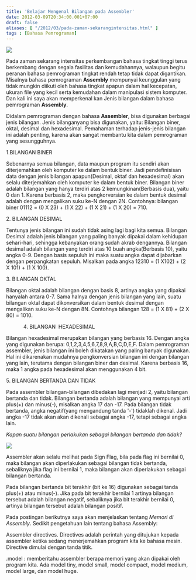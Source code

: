 ```yaml
---
title: 'Belajar Mengenal Bilangan pada Assembler'
date: 2012-03-09T20:34:00.001+07:00
draft: false
aliases: [ "/2012/03/pada-zaman-sekarangintensitas.html" ]
tags : [Bahasa Pemrograman]
---
```


  

[![](http://3.bp.blogspot.com/-BIntHCe9-QU/T1oGgpACT_I/AAAAAAAAACI/CtEQer4nsi0/s200/asemmbly.bmp)](http://3.bp.blogspot.com/-BIntHCe9-QU/T1oGgpACT_I/AAAAAAAAACI/CtEQer4nsi0/s1600/asemmbly.bmp)

Pada zaman sekarang intensitas perkembangan bahasa tingkat tinggi terus berkembang dengan segala fasilitas dan kemudahannya, walaupun begitu peranan bahasa pemrograman tingkat rendah tetap tidak dapat digantikan. Misalnya bahasa pemrograman **Assembly** mempunyai keunggulan yang tidak mungkin diikuti oleh bahasa tingkat apapun dalam hal kecepatan, ukuran file yang kecil serta kemudahan dalam manipulasi sistem komputer. Dan kali ini saya akan memperkenal kan Jenis bilangan dalam bahasa pemrograman **Assembly**.  
  

Didalam pemrograman dengan bahasa **Assembler**, bisa digunakan berbagai jenis bilangan. Jenis bilanganyang bisa digunakan, yaitu: Bilangan biner, oktal, desimal dan hexadesimal. Pemahaman terhadap jenis-jenis bilangan ini adalah penting, karena akan sangat membantu kita dalam pemrograman yang sesungguhnya.

  

1.BILANGAN BINER

Sebenarnya semua bilangan, data maupun program itu sendiri akan diterjemahkan oleh komputer ke dalam bentuk biner. Jadi pendefinisisan data dengan jenis bilangan apapun(Desimal, oktaf dan hexadesimal) akan selalu diterjemahkan oleh komputer ke dalam bentuk biner. Bilangan biner adalah bilangan yang hanya terdiri atas 2 kemungkinan(Berbasis dua), yaitu 0 dan 1. Karena berbasis 2, maka pengkorversian ke dalam bentuk desimal adalah dengan mengalikan suku ke-N dengan 2N. Contohnya: bilangan biner 01112 = (0 X 23) + (1 X 22) + (1 X 21) + (1 X 20) = 710.  
  

2\. BILANGAN DESIMAL

Tentunya jenis bilangan ini sudah tidak asing lagi bagi kita semua. Bilangan Desimal adalah jenis bilangan yang paling banyak dipakai dalam kehidupan sehari-hari, sehingga kebanyakan orang sudah akrab dengannya. Bilangan desimal adalah bilangan yang terdiri atas 10 buah angka(Berbasis 10), yaitu angka 0-9. Dengan basis sepuluh ini maka suatu angka dapat dijabarkan dengan perpangkatan sepuluh. Misalkan pada angka 12310 = (1 X102) + (2 X 101) + (1 X 100).  
  

3\. BILANGAN OKTAL

Bilangan oktal adalah bilangan dengan basis 8, artinya angka yang dipakai hanyalah antara 0-7. Sama halnya dengan jenis bilangan yang lain, suatu bilangan oktal dapat dikonversikan dalam bentuk desimal dengan mengalikan suku ke-N dengan 8N. Contohnya bilangan 128 = (1 X 81) + (2 X 80) = 1010.  
  

            4. BILANGAN  HEXADESIMAL

Bilangan hexadesimal merupakan bilangan yang berbasis 16. Dengan angka yang digunakan berupa: 0,1,2,3,4,5,6,7,8,9,A,B,C,D,E,F. Dalam pemrograman assembler, jenis bilangan ini boleh dikatakan yang paling banyak digunakan. Hal ini dikarenakan mudahnya pengkonversian bilangan ini dengan bilangan yang lain, terutama dengan bilangan biner dan desimal. Karena berbasis 16, maka 1 angka pada hexadesimal akan menggunakan 4 bit.  
  

5\. BILANGAN BERTANDA DAN TIDAK

Pada assembler bilangan-bilangan dibedakan lagi menjadi 2, yaitu bilangan bertanda dan tidak. Bilangan bertanda adalah bilangan yang mempunyai arti plus(+) dan minus(-), misalkan angka 17 dan -17. Pada bilangan tidak bertanda, angka negatif(yang mengandung tanda '-') tidaklah dikenal. Jadi angka -17 tidak akan akan dikenali sebagai angka -17, tetapi sebagai angka lain.

  

_Kapan suatu bilangan perlakukan sebagai bilangan bertanda dan tidak?_

  

[![](http://2.bp.blogspot.com/-EbGzkkhLYlM/T1oEGiB1tWI/AAAAAAAAACA/M-GWU4jvtlw/s200/bilangan+asemmbly.jpg)](http://2.bp.blogspot.com/-EbGzkkhLYlM/T1oEGiB1tWI/AAAAAAAAACA/M-GWU4jvtlw/s1600/bilangan+asemmbly.jpg)

  

Assembler akan selalu melihat pada Sign Flag, bila pada flag ini bernilai 0, maka bilangan akan diperlakukan sebagai bilangan tidak bertanda, sebaliknya jika flag ini bernilai 1, maka bilangan akan diperlakukan sebagai bilangan bertanda.  
  

Pada bilangan bertanda bit terakhir (bit ke 16) digunakan sebagai tanda plus(+) atau minus(-). Jika pada bit terakhir bernilai 1 artinya bilangan tersebut adalah bilangan negatif, sebaliknya jika bit terakhir bernilai 0, artinya bilangan tersebut adalah bilangan positif.

  

Pada postingan berikutnya saya akan menjelaskan tentang _Memori di Assembly_. Sedikit pengetahuan lain tentang bahasa Assembly:

Assembler directives. Directives adalah perintah yang ditujukan kepada assembler ketika sedang menerjemahkan program kita ke bahasa mesin. Directive dimulai dengan tanda titik.

.model : memberitahu assembler berapa memori yang akan dipakai oleh program kita. Ada model tiny, model small, model compact, model medium, model large, dan model huge.